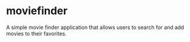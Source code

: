 # moviefinder
A simple movie finder application that allows users to search for and add movies to their favorites.
